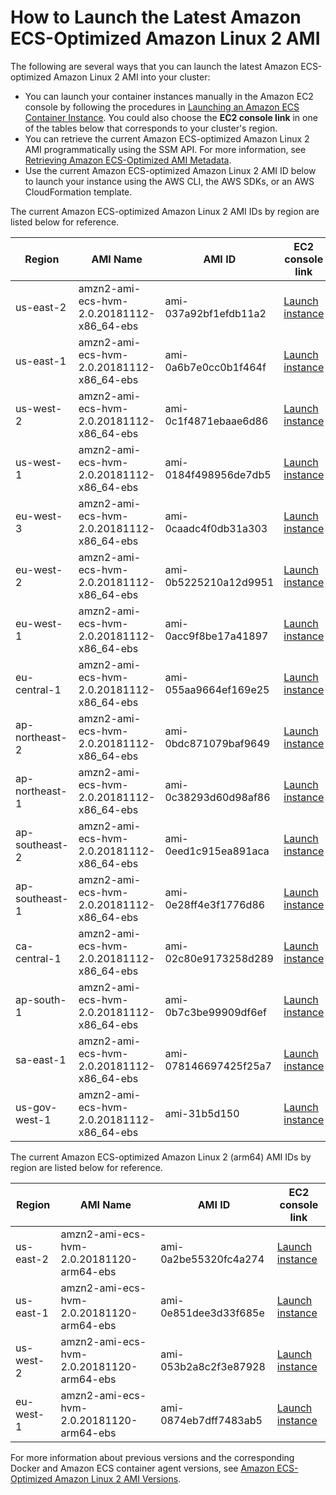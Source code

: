 # How to Launch the Latest Amazon ECS\-Optimized Amazon Linux 2 AMI<a name="al2ami-get-latest"></a>

The following are several ways that you can launch the latest Amazon ECS\-optimized Amazon Linux 2 AMI into your cluster:
+ You can launch your container instances manually in the Amazon EC2 console by following the procedures in [Launching an Amazon ECS Container Instance](launch_container_instance.md)\. You could also choose the **EC2 console link** in one of the tables below that corresponds to your cluster's region\.
+ You can retrieve the current Amazon ECS\-optimized Amazon Linux 2 AMI programmatically using the SSM API\. For more information, see [Retrieving Amazon ECS\-Optimized AMI Metadata](retrieve-ecs-optimized_AMI.md)\.
+ Use the current Amazon ECS\-optimized Amazon Linux 2 AMI ID below to launch your instance using the AWS CLI, the AWS SDKs, or an AWS CloudFormation template\.

The current Amazon ECS\-optimized Amazon Linux 2 AMI IDs by region are listed below for reference\.


| Region | AMI Name | AMI ID | EC2 console link | 
| --- | --- | --- | --- | 
| us\-east\-2 | amzn2\-ami\-ecs\-hvm\-2\.0\.20181112\-x86\_64\-ebs | ami\-037a92bf1efdb11a2 | [Launch instance](https://console.aws.amazon.com/ec2/v2/home?region=us-east-2#LaunchInstanceWizard:ami=ami-037a92bf1efdb11a2) | 
| us\-east\-1 | amzn2\-ami\-ecs\-hvm\-2\.0\.20181112\-x86\_64\-ebs | ami\-0a6b7e0cc0b1f464f | [Launch instance](https://console.aws.amazon.com/ec2/v2/home?region=us-east-1#LaunchInstanceWizard:ami=ami-0a6b7e0cc0b1f464f) | 
| us\-west\-2 | amzn2\-ami\-ecs\-hvm\-2\.0\.20181112\-x86\_64\-ebs | ami\-0c1f4871ebaae6d86 | [Launch instance](https://console.aws.amazon.com/ec2/v2/home?region=us-west-2#LaunchInstanceWizard:ami=ami-0c1f4871ebaae6d86) | 
| us\-west\-1 | amzn2\-ami\-ecs\-hvm\-2\.0\.20181112\-x86\_64\-ebs | ami\-0184f498956de7db5 | [Launch instance](https://console.aws.amazon.com/ec2/v2/home?region=us-west-1#LaunchInstanceWizard:ami=ami-0184f498956de7db5) | 
| eu\-west\-3 | amzn2\-ami\-ecs\-hvm\-2\.0\.20181112\-x86\_64\-ebs | ami\-0caadc4f0db31a303 | [Launch instance](https://console.aws.amazon.com/ec2/v2/home?region=eu-west-3#LaunchInstanceWizard:ami=ami-0caadc4f0db31a303) | 
| eu\-west\-2 | amzn2\-ami\-ecs\-hvm\-2\.0\.20181112\-x86\_64\-ebs | ami\-0b5225210a12d9951 | [Launch instance](https://console.aws.amazon.com/ec2/v2/home?region=eu-west-2#LaunchInstanceWizard:ami=ami-0b5225210a12d9951) | 
| eu\-west\-1 | amzn2\-ami\-ecs\-hvm\-2\.0\.20181112\-x86\_64\-ebs | ami\-0acc9f8be17a41897 | [Launch instance](https://console.aws.amazon.com/ec2/v2/home?region=eu-west-1#LaunchInstanceWizard:ami=ami-0acc9f8be17a41897) | 
| eu\-central\-1 | amzn2\-ami\-ecs\-hvm\-2\.0\.20181112\-x86\_64\-ebs | ami\-055aa9664ef169e25 | [Launch instance](https://console.aws.amazon.com/ec2/v2/home?region=eu-central-1#LaunchInstanceWizard:ami=ami-055aa9664ef169e25) | 
| ap\-northeast\-2 | amzn2\-ami\-ecs\-hvm\-2\.0\.20181112\-x86\_64\-ebs | ami\-0bdc871079baf9649 | [Launch instance](https://console.aws.amazon.com/ec2/v2/home?region=ap-northeast-2#LaunchInstanceWizard:ami=ami-0bdc871079baf9649) | 
| ap\-northeast\-1 | amzn2\-ami\-ecs\-hvm\-2\.0\.20181112\-x86\_64\-ebs | ami\-0c38293d60d98af86 | [Launch instance](https://console.aws.amazon.com/ec2/v2/home?region=ap-northeast-1#LaunchInstanceWizard:ami=ami-0c38293d60d98af86) | 
| ap\-southeast\-2 | amzn2\-ami\-ecs\-hvm\-2\.0\.20181112\-x86\_64\-ebs | ami\-0eed1c915ea891aca | [Launch instance](https://console.aws.amazon.com/ec2/v2/home?region=ap-southeast-2#LaunchInstanceWizard:ami=ami-0eed1c915ea891aca) | 
| ap\-southeast\-1 | amzn2\-ami\-ecs\-hvm\-2\.0\.20181112\-x86\_64\-ebs | ami\-0e28ff4e3f1776d86 | [Launch instance](https://console.aws.amazon.com/ec2/v2/home?region=ap-southeast-1#LaunchInstanceWizard:ami=ami-0e28ff4e3f1776d86) | 
| ca\-central\-1 | amzn2\-ami\-ecs\-hvm\-2\.0\.20181112\-x86\_64\-ebs | ami\-02c80e9173258d289 | [Launch instance](https://console.aws.amazon.com/ec2/v2/home?region=ca-central-1#LaunchInstanceWizard:ami=ami-02c80e9173258d289) | 
| ap\-south\-1 | amzn2\-ami\-ecs\-hvm\-2\.0\.20181112\-x86\_64\-ebs | ami\-0b7c3be99909df6ef | [Launch instance](https://console.aws.amazon.com/ec2/v2/home?region=ap-south-1#LaunchInstanceWizard:ami=ami-0b7c3be99909df6ef) | 
| sa\-east\-1 | amzn2\-ami\-ecs\-hvm\-2\.0\.20181112\-x86\_64\-ebs | ami\-078146697425f25a7 | [Launch instance](https://console.aws.amazon.com/ec2/v2/home?region=sa-east-1#LaunchInstanceWizard:ami=ami-078146697425f25a7) | 
| us\-gov\-west\-1 | amzn2\-ami\-ecs\-hvm\-2\.0\.20181112\-x86\_64\-ebs | ami\-31b5d150 | [Launch instance](https://console.aws.amazon.com/ec2/v2/home?region=us-gov-west-1#LaunchInstanceWizard:ami=ami-31b5d150) | 

The current Amazon ECS\-optimized Amazon Linux 2 \(arm64\) AMI IDs by region are listed below for reference\.


| Region | AMI Name | AMI ID | EC2 console link | 
| --- | --- | --- | --- | 
| us\-east\-2 | amzn2\-ami\-ecs\-hvm\-2\.0\.20181120\-arm64\-ebs | ami\-0a2be55320fc4a274 | [Launch instance](https://console.aws.amazon.com/ec2/v2/home?region=us-east-2#LaunchInstanceWizard:ami=ami-0a2be55320fc4a274) | 
| us\-east\-1 | amzn2\-ami\-ecs\-hvm\-2\.0\.20181120\-arm64\-ebs | ami\-0e851dee3d33f685e | [Launch instance](https://console.aws.amazon.com/ec2/v2/home?region=us-east-1#LaunchInstanceWizard:ami=ami-0e851dee3d33f685e) | 
| us\-west\-2 | amzn2\-ami\-ecs\-hvm\-2\.0\.20181120\-arm64\-ebs | ami\-053b2a8c2f3e87928 | [Launch instance](https://console.aws.amazon.com/ec2/v2/home?region=us-west-2#LaunchInstanceWizard:ami=ami-053b2a8c2f3e87928) | 
| eu\-west\-1 | amzn2\-ami\-ecs\-hvm\-2\.0\.20181120\-arm64\-ebs | ami\-0874eb7dff7483ab5 | [Launch instance](https://console.aws.amazon.com/ec2/v2/home?region=eu-west-1#LaunchInstanceWizard:ami=ami-0874eb7dff7483ab5) | 

 For more information about previous versions and the corresponding Docker and Amazon ECS container agent versions, see [Amazon ECS\-Optimized Amazon Linux 2 AMI Versions](al2ami-agent-versions.md)\.